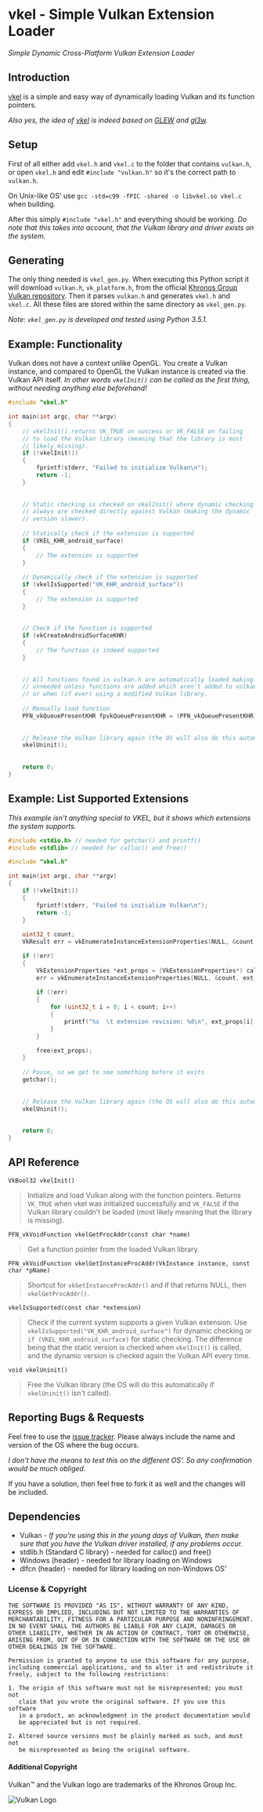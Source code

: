 # vkel - Simple Vulkan Extension Loader

*Simple Dynamic Cross-Platform Vulkan Extension Loader*

## Introduction

[vkel](https://github.com/VallentinSource/vkel) is a simple and easy way of dynamically loading
Vulkan and its function pointers.

*Also yes, the idea of [vkel](https://github.com/VallentinSource/vkel) is indeed
based on [GLEW](https://github.com/nigels-com/glew) and [gl3w](https://github.com/skaslev/gl3w).*

## Setup

First of all either add `vkel.h` and `vkel.c` to the folder that contains `vulkan.h`,
or open `vkel.h` and edit `#include "vulkan.h"` so it's the correct path to `vulkan.h`.

On Unix-like OS' use `gcc -std=c99 -fPIC -shared -o libvkel.so vkel.c` when building.

After this simply `#include "vkel.h"` and everything should be working. *Do note that this takes
into account, that the Vulkan library and driver exists on the system.*

## Generating

The only thing needed is `vkel_gen.py`. When executing this Python script it will download `vulkan.h`, `vk_platform.h`,
from the official [Khronos Group Vulkan repository](https://github.com/KhronosGroup/Vulkan-Docs). Then it parses `vulkan.h`
and generates `vkel.h` and `vkel.c`. All these files are stored within the same directory as `vkel_gen.py`.

*Note: `vkel_gen.py` is developed and tested using Python 3.5.1.*

## Example: Functionality

Vulkan does not have a context unlike OpenGL. You create a Vulkan instance, and compared
to OpenGL the Vulkan instance is created via the Vulkan API itself.
*In other words `vkelInit()` can be called as the first thing, without needing anything else beforehand!*

```c
#include "vkel.h"

int main(int argc, char **argv)
{
	// vkelInit() returns VK_TRUE on success or VK_FALSE on failing
	// to load the Vulkan library (meaning that the library is most
	// likely missing).
	if (!vkelInit())
	{
		fprintf(stderr, "Failed to initialize Vulkan\n");
    	return -1;
	}
	
	
	// Static checking is checked on vkelInit() where dynamic checking
	// always are checked directly against Vulkan (making the dynamic
	// version slower).
	
	// Statically check if the extension is supported
	if (VKEL_KHR_android_surface)
	{
		// The extension is supported
	}
	
	// Dynamically check if the extension is supported
	if (vkelIsSupported("VK_KHR_android_surface"))
	{
		// The extension is supported
	}
	
	
	// Check if the function is supported
	if (vkCreateAndroidSurfaceKHR)
	{
		// The function is indeed supported
	}
	
	
	// All functions found in vulkan.h are automatically loaded making vkelGetProcAddr()
	// unneeded unless functions are added which aren't added to vulkan.h
	// or when (if ever) using a modified Vulkan library.
	
	// Manually load function
	PFN_vkQueuePresentKHR fpvkQueuePresentKHR = (PFN_vkQueuePresentKHR) vkelGetProcAddr("vkQueuePresentKHR");
	
	
	// Release the Vulkan library again (the OS will also do this automatically of course).
	vkelUninit();
	
	
	return 0;
}
```

## Example: List Supported Extensions

*This example isn't anything special to VKEL, but it shows which extensions the system supports.*

```c
#include <stdio.h> // needed for getchar() and printf()
#include <stdlib> // needed for calloc() and free()

#include "vkel.h"

int main(int argc, char **argv)
{
	if (!vkelInit())
	{
		fprintf(stderr, "Failed to initialize Vulkan\n");
    	return -1;
	}
	
	uint32_t count;
	VkResult err = vkEnumerateInstanceExtensionProperties(NULL, &count, NULL);

	if (!err)
	{
		VkExtensionProperties *ext_props = (VkExtensionProperties*) calloc(count, sizeof(VkExtensionProperties));
		err = vkEnumerateInstanceExtensionProperties(NULL, &count, ext_props);
		
		if (!err)
		{
			for (uint32_t i = 0; i < count; i++)
			{
				printf("%s  \t extension revision: %d\n", ext_props[i].extensionName, ext_props[i].specVersion);
			}
		}

		free(ext_props);
	}
	
	// Pause, so we get to see something before it exits
	getchar();
	
	
	// Release the Vulkan library again (the OS will also do this automatically of course).
	vkelUninit();
	
	
	return 0;
}
```

## API Reference

`VkBool32 vkelInit()`
> Initialize and load Vulkan along with the function pointers.
> Returns `VK_TRUE` when vkel was initialized successfully and `VK_FALSE` if
> the Vulkan library couldn't be loaded (most likely meaning that the
> library is missing).

`PFN_vkVoidFunction vkelGetProcAddr(const char *name)`
> Get a function pointer from the loaded Vulkan library.

`PFN_vkVoidFunction vkelGetInstanceProcAddr(VkInstance instance, const char *pName)`
> Shortcut for `vkGetInstanceProcAddr()` and if that returns NULL, then
> `vkelGetProcAddr()`.

`vkelIsSupported(const char *extension)`
> Check if the current system supports a given Vulkan extension.
> Use `vkelIsSupported("VK_KHR_android_surface")` for dynamic checking or
> `if (VKEL_KHR_android_surface)` for static checking. The difference being
> that the static version is checked when `vkelInit()` is called, and the dynamic
> version is checked again the Vulkan API every time.

`void vkelUninit()`
> Free the Vulkan library (the OS will do this automatically if `vkelUninit()` isn't called).


## Reporting Bugs & Requests

Feel free to use the [issue tracker](https://github.com/VallentinSource/vkel/issues).
Please always include the name and version of the OS where the bug occurs.

*I don't have the means to test this on the different OS'. So any confirmation would be much obliged.*

If you have a solution, then feel free to fork it as well and the changes will be included.


## Dependencies

- Vulkan - *If you're using this in the young days of Vulkan, then make sure that you have the Vulkan driver installed, if any problems occur.*
- stdlib.h (Standard C library) - needed for calloc() and free()
- Windows (header) - needed for library loading on Windows
- dlfcn (header) - needed for library loading on non-Windows OS'


### License & Copyright

```
THE SOFTWARE IS PROVIDED "AS IS", WITHOUT WARRANTY OF ANY KIND,
EXPRESS OR IMPLIED, INCLUDING BUT NOT LIMITED TO THE WARRANTIES OF
MERCHANTABILITY, FITNESS FOR A PARTICULAR PURPOSE AND NONINFRINGEMENT.
IN NO EVENT SHALL THE AUTHORS BE LIABLE FOR ANY CLAIM, DAMAGES OR
OTHER LIABILITY, WHETHER IN AN ACTION OF CONTRACT, TORT OR OTHERWISE,
ARISING FROM, OUT OF OR IN CONNECTION WITH THE SOFTWARE OR THE USE OR
OTHER DEALINGS IN THE SOFTWARE.

Permission is granted to anyone to use this software for any purpose,
including commercial applications, and to alter it and redistribute it
freely, subject to the following restrictions:

1. The origin of this software must not be misrepresented; you must not
   claim that you wrote the original software. If you use this software
   in a product, an acknowledgment in the product documentation would
   be appreciated but is not required.

2. Altered source versions must be plainly marked as such, and must not
   be misrepresented as being the original software.
```

#### Additional Copyright

Vulkan™ and the Vulkan logo are trademarks of the Khronos Group Inc.

![Vulkan Logo](http://advvulkan.com/Vulkan_500px_Mar15.png)
